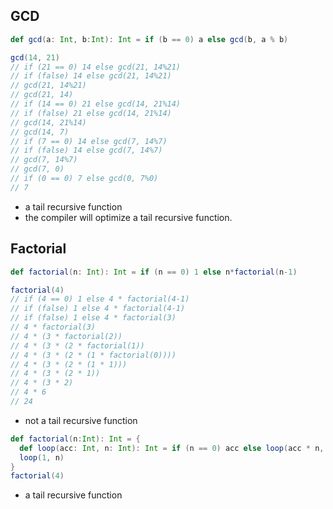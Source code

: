 ## GCD

```scala
def gcd(a: Int, b:Int): Int = if (b == 0) a else gcd(b, a % b)

gcd(14, 21)
// if (21 == 0) 14 else gcd(21, 14%21)
// if (false) 14 else gcd(21, 14%21)
// gcd(21, 14%21)
// gcd(21, 14)
// if (14 == 0) 21 else gcd(14, 21%14)
// if (false) 21 else gcd(14, 21%14)
// gcd(14, 21%14)
// gcd(14, 7)
// if (7 == 0) 14 else gcd(7, 14%7)
// if (false) 14 else gcd(7, 14%7)
// gcd(7, 14%7)
// gcd(7, 0)
// if (0 == 0) 7 else gcd(0, 7%0)
// 7
```
- a tail recursive function
-  the compiler will optimize a tail recursive function. 

## Factorial
```scala
def factorial(n: Int): Int = if (n == 0) 1 else n*factorial(n-1)

factorial(4)
// if (4 == 0) 1 else 4 * factorial(4-1)
// if (false) 1 else 4 * factorial(4-1)
// if (false) 1 else 4 * factorial(3)
// 4 * factorial(3)
// 4 * (3 * factorial(2))
// 4 * (3 * (2 * factorial(1))
// 4 * (3 * (2 * (1 * factorial(0))))
// 4 * (3 * (2 * (1 * 1)))
// 4 * (3 * (2 * 1))
// 4 * (3 * 2)
// 4 * 6
// 24
```
- not a tail recursive function

```scala
def factorial(n:Int): Int = {
  def loop(acc: Int, n: Int): Int = if (n == 0) acc else loop(acc * n, n - 1)
  loop(1, n)
}
factorial(4)
```
- a tail recursive function

